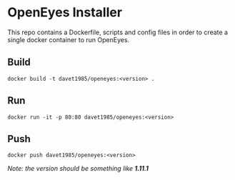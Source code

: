 # OpenEyes Installer

This repo contains a Dockerfile, scripts and config files in order to create a single docker container to run OpenEyes.

## Build

```docker build -t davet1985/openeyes:<version> .```

## Run

```docker run -it -p 80:80 davet1985/openeyes:<version>```

## Push

```docker push davet1985/openeyes:<version>```

_Note: the version should be something like __1.11.1___
